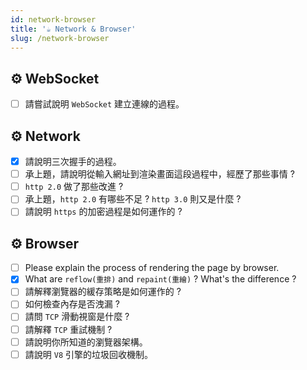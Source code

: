 ```yaml
---
id: network-browser
title: '☕ Network & Browser'
slug: /network-browser
---
```


## ⚙️ WebSocket

- [ ] 請嘗試說明 `WebSocket` 建立連線的過程。

## ⚙️ Network

- [x] 請說明三次握手的過程。
- [ ] 承上題，請說明從輸入網址到渲染畫面這段過程中，經歷了那些事情 ?
- [ ] `http 2.0` 做了那些改進 ?
- [ ] 承上題，`http 2.0` 有哪些不足 ? `http 3.0` 則又是什麼 ?
- [ ] 請說明 `https` 的加密過程是如何運作的 ?

## ⚙️ Browser

- [ ] Please explain the process of rendering the page by browser.
- [x] What are `reflow(重排)` and `repaint(重繪)` ? What's the difference ?
- [ ] 請解釋瀏覽器的緩存策略是如何運作的 ?
- [ ] 如何檢查內存是否洩漏 ?
- [ ] 請問 `TCP` 滑動視窗是什麼 ?
- [ ] 請解釋 `TCP` 重試機制 ?
- [ ] 請說明你所知道的瀏覽器架構。
- [ ] 請說明 `V8` 引擎的垃圾回收機制。
